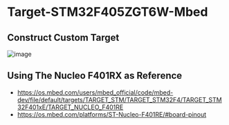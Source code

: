 # Target-STM32F405ZGT6W-Mbed
## Construct Custom Target 

![image](https://user-images.githubusercontent.com/54381052/150625284-7ecdbc05-46dd-44c9-90b4-a11cfb6bed4e.png)

## Using The Nucleo F401RX as Reference
- https://os.mbed.com/users/mbed_official/code/mbed-dev/file/default/targets/TARGET_STM/TARGET_STM32F4/TARGET_STM32F401xE/TARGET_NUCLEO_F401RE 
- https://os.mbed.com/platforms/ST-Nucleo-F401RE/#board-pinout 

